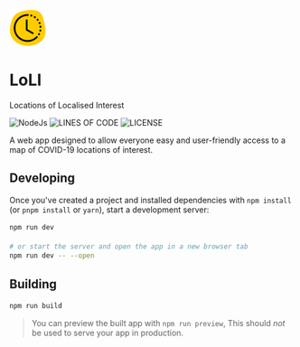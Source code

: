 ![Logo](https://raw.githubusercontent.com/Questionable-Research-Labs/Govhack-2021/main/static/icons/icon%4032.png)

# LoLI
Locations of Localised Interest

![NodeJs](https://img.shields.io/badge/Powered%20By-Svelte-f7311b?style=for-the-badge)
![LINES OF CODE](https://img.shields.io/tokei/lines/github/Questionable-Research-Labs/Govhack-2021?style=for-the-badge)
![LICENSE](https://img.shields.io/github/license/Questionable-Research-Labs/Govhack-2021?style=for-the-badge)

A web app designed to allow everyone easy and user-friendly access to a map of COVID-19
locations of interest.

## Developing

Once you've created a project and installed dependencies with `npm install` (or `pnpm install` or `yarn`), start a development server:

```bash
npm run dev

# or start the server and open the app in a new browser tab
npm run dev -- --open
```

## Building


```bash
npm run build
```

> You can preview the built app with `npm run preview`, This should _not_ be used to serve your app in production.

